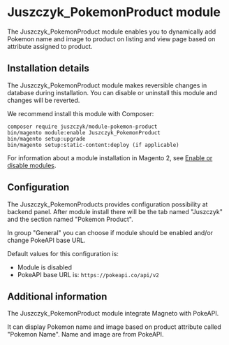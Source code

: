 # Juszczyk_PokemonProduct module

The Juszczyk_PokemonProduct module enables you to dynamically add Pokemon name and image to product on
listing and view page based on attribute assigned to product.

## Installation details

The Juszczyk_PokemonProduct module makes reversible changes in database during installation. You can disable or
uninstall this module and changes will be reverted.

We recommend install this module with Composer:

```
composer require juszczyk/module-pokemon-product
bin/magento module:enable Juszczyk_PokemonProduct
bin/magento setup:upgrade
bin/magento setup:static-content:deploy (if applicable)
```

For information about a module installation in Magento 2,
see [Enable or disable modules](https://experienceleague.adobe.com/docs/commerce-operations/installation-guide/tutorials/manage-modules.html).

## Configuration

The Juszczyk_PokemonProducts provides configuration possibility at backend panel. After module install there will be the
tab named "Juszczyk" and the section named "Pokemon Product".

In group "General" you can choose if module should be enabled and/or change PokeAPI base URL.

Default values for this configuration is:

- Module is disabled
- PokeAPI base URL is: `https://pokeapi.co/api/v2`

## Additional information

The Juszczyk_PokemonProduct module integrate Magneto with PokeAPI.

It can display Pokemon name and image based on product attribute called "Pokemon Name". Name and image are from PokeAPI.
